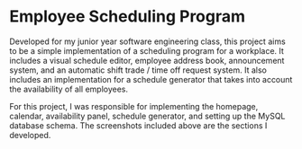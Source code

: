 # Employee Scheduling Program

Developed for my junior year software engineering class, this project aims
to be a simple implementation of a scheduling program for a workplace. It
includes a visual schedule editor, employee address book, announcement system,
and an automatic shift trade / time off request system. It also includes
an implementation for a schedule generator that takes into account
the availability of all employees.

For this project, I was responsible for implementing the homepage, calendar,
availability panel, schedule generator, and setting up the MySQL database schema.
The screenshots included above are the sections I developed.
